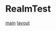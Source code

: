 # RealmTest
[main](https://github.com/s20003/RealmTest/tree/master/app/src/main/java/jp/ac/it_college/std/s20003/realmtest)
[layout](https://github.com/s20003/RealmTest/tree/master/app/src/main/res/layout)
